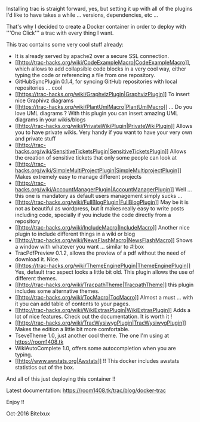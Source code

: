 Installing trac is straight forward, yes, but setting it up with all of the plugins I'd like to have takes a while ... versions, dependencies, etc ...

That's why I decided to create a Docker container in order to deploy with '''One Click''' a trac with every thing I want.

This trac contains some very cool stuff already:

* It is already served by apache2 over a secure SSL connection.
* [[http://trac-hacks.org/wiki/CodeExampleMacro|CodeExampleMacro]], which allows to add collapsible code blocks in a very cool way, either typing the code or referencing a file from one repository.
* GitHubSyncPlugin 0.1.4, for syncing GitHub repositories with local repositories ... cool
* [[https://trac-hacks.org/wiki/GraphvizPlugin|GraphvizPlugin]] To insert nice Graphivz diagrams
* [[https://trac-hacks.org/wiki/PlantUmlMacro|PlantUmlMacro]] ... Do you love UML diagrams ? With this plugin you can insert amazing UML diagrams in your wikis/blogs
* [[http://trac-hacks.org/wiki/PrivateWikiPlugin|PrivateWikiPlugin]] Allows you to have private wikis. Very handy if you want to have your very own and private stuff
* [[http://trac-hacks.org/wiki/SensitiveTicketsPlugin|SensitiveTicketsPlugin]] Allows the creation of sensitive tickets that only some people can look at
* [[http://trac-hacks.org/wiki/SimpleMultiProjectPlugin|SimpleMultiprojectPlugin]] Makes extremely easy to manage different projects
* [[http://trac-hacks.org/wiki/AccountManagerPlugin|AccountManagerPlugin]] Well ... this one is mandatory as default users management simply sucks ...
* [[http://trac-hacks.org/wiki/FullBlogPlugin|FullBlogPlugin]] May be it is not as beautiful as wordpress, but it makes really easy to write posts including code, specially if you include the code directly from a repository
* [[http://trac-hacks.org/wiki/IncludeMacro|IncludeMacro]] Another nice plugin to include different things in a wiki or blog
* [[http://trac-hacks.org/wiki/NewsFlashMacro|NewsFlashMacro]] Shows a window with whatever you want ... similar to #!box
* TracPdfPreview 0.1.2, allows the preview of a pdf without the need of download it. Nice.
* [[https://trac-hacks.org/wiki/ThemeEnginePlugin|ThemeEnginePlugin]] Yes, default trac aspect looks a little bit old. This plugin allows the use of different themes.
* [[http://trac-hacks.org/wiki/TracpathTheme|TracpathTheme]] this plugin includes some alternative themes.
* [[http://trac-hacks.org/wiki/TocMacro|TocMacro]] Almost a must ... with it you can add table of contents to your pages.
* [[http://trac-hacks.org/wiki/WikiExtrasPlugin|WikiExtrasPlugin]] Adds a lot of nice features. Check out the documentation. It is worth it !
* [[http://trac-hacks.org/wiki/TracWysiwygPlugin|TracWysiwygPlugin]] Makes the edition a little bit more comfortable.
* TseveTheme 1.0, just another cool theme. The one I'm using at https://room1408.tk
* WikiAutoComplete 1.0, offers some autocompletion when you are typing.
* [[http://www.awstats.org|Awstats]] !! This docker includes awstats statistics out of the box.

And all of this just deploying this container !!

Latest documentation: https://room1408.tk/trac/blog/docker-trac

Enjoy !!

Oct-2016 Bitelxux

